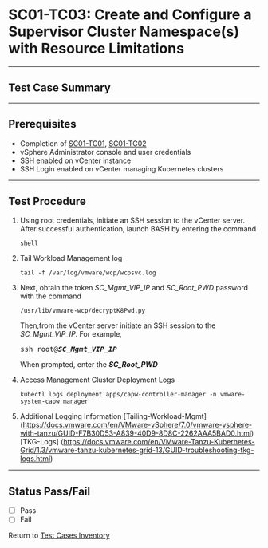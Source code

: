 # SC01-TC03: Create and Configure a Supervisor Cluster Namespace(s) with Resource Limitations



---

## Test Case Summary



---

## Prerequisites

* Completion of [SC01-TC01](sc01-tc01.md), [SC01-TC02](sc01-tc02.md)
* vSphere Administrator console and user credentials
* SSH enabled on vCenter instance 
* SSH Login enabled on vCenter managing Kubernetes clusters  

---

## Test Procedure

1. Using root credentials, initiate an SSH session to the vCenter server. After successful authentication, launch BASH by entering the command

    ```execute
    shell
    ```

2. Tail Workload Management log
    ```execute
    tail -f /var/log/vmware/wcp/wcpsvc.log
    ```

3. Next, obtain the token *SC_Mgmt_VIP_IP* and *SC_Root_PWD* password with the command

    ```execute
    /usr/lib/vmware-wcp/decryptK8Pwd.py
    ```

    Then,from the vCenter server initiate an SSH session to the *SC_Mgmt_VIP_IP*. For example,
    <pre>ssh root@<i><b>SC_Mgmt_VIP_IP</i></b></pre>
    When prompted, enter the ***SC_Root_PWD***

4. Access Management Cluster Deployment Logs
    ```execute 
    kubectl logs deployment.apps/capw-controller-manager -n vmware-system-capw manager
    ```

5. Additional Logging Information
    [Tailing-Workload-Mgmt] (https://docs.vmware.com/en/VMware-vSphere/7.0/vmware-vsphere-with-tanzu/GUID-F7B30D53-A839-40D9-8D8C-2262AAA5BAD0.html)
    [TKG-Logs] (https://docs.vmware.com/en/VMware-Tanzu-Kubernetes-Grid/1.3/vmware-tanzu-kubernetes-grid-13/GUID-troubleshooting-tkg-logs.html)

---
## Status Pass/Fail

* [  ] Pass
* [  ] Fail

Return to [Test Cases Inventory](../../README.md#Test-Cases-Inventory)

